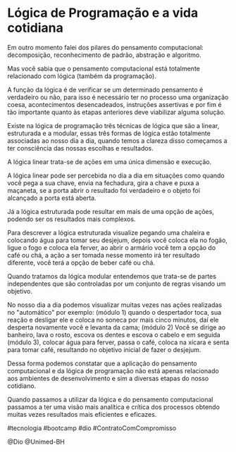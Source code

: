 # Lógica de Programação e a vida cotidiana 

Em outro momento falei dos pilares do pensamento computacional: decomposição, reconhecimento de padrão, abstração e algoritmo.

Mas você sabia que o pensamento computacional está totalmente relacionado com lógica (também da programação). 

A função da lógica é de verificar se um determinado pensamento é verdadeiro ou não, para isso é necessário ter no processo uma organização coesa, acontecimentos desencadeados, instruções assertivas e por fim é tão importante quanto às etapas anteriores deve viabilizar alguma solução. 

Existe na lógica de programação três técnicas de lógica que são a linear, estruturada e a modular, essas três formas de lógica estão totalmente associadas ao nosso dia a dia, quando temos a clareza disso começamos a ter consciência das nossas escolhas e resultados.  

A lógica linear trata-se de ações em uma única dimensão e execução. 

A lógica linear pode ser percebida no dia a dia em situações como quando você pega a sua chave, envia na fechadura, gira a chave e puxa a maçaneta, se a porta abrir o resultado foi verdadeiro e o objeto foi alcançado a porta está aberta. 

Já a lógica estruturada pode resultar em mais de uma opção de ações, podendo ser os resultados mais complexos. 

Para descrever a lógica estruturada visualize pegando uma chaleira e colocando água para tomar seu desjejum, depois você coloca ela no fogão, ligue o fogo e coloca ela ferver, ao abrir o armário você tem a opção do café ou chá, a ação a ser tomada nesse momento irá ter resultado diferente, você terá a opção de beber café ou chá.

Quando tratamos da lógica modular entendemos que trata-se de partes independentes que são controladas por um conjunto de regras visando um objetivo. 

No nosso dia a dia podemos visualizar muitas vezes nas ações realizadas no "automático" por exemplo: (módulo 1) quando o despertador toca, sua reação e desligar ele e coloca no soneca por mais cinco minutos, daí ele desperta novamente você e levanta da cama; (módulo 2) Você se dirige ao banheiro, lava o rosto, escova os dentes e escova o cabelo e em seguida (módulo 3), colocar água para ferver, passa  o café, coloca na xícara e senta para tomar café, resultando no objetivo inicial de fazer o desjejum.    

Dessa forma podemos constatar que a aplicação do pensamento computacional e da lógica de programação não está apenas relacionado aos ambientes de desenvolvimento e sim a diversas etapas do nosso cotidiano. 

Quando passamos a utilizar da lógica e do pensamento computacional passamos a ter uma visão mais analítica e crítica dos processos obtendo muitas vezes resultados mais eficientes e eficazes. 

#tecnologia #bootcamp #dio #ContratoComCompromisso

@Dio
@Unimed-BH

